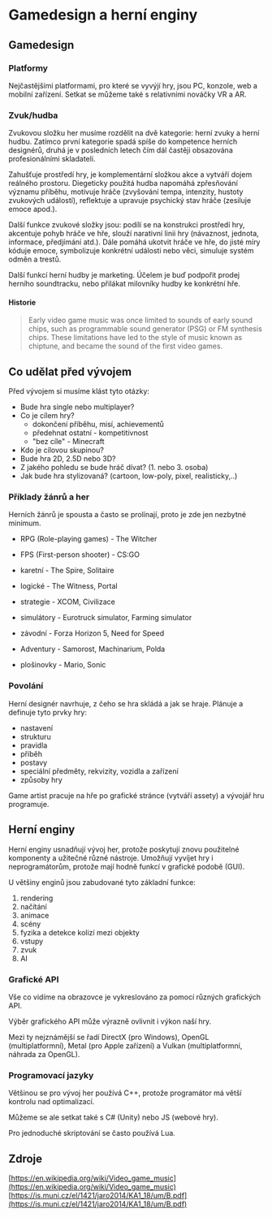 # Gamedesign a herní enginy

## Gamedesign

### Platformy

Nejčastějšími platformami, pro které se vyvýjí hry, jsou PC, konzole, web a mobilní zařízení. Setkat se můžeme také s relativními nováčky VR a AR.

### Zvuk/hudba

Zvukovou složku her musíme rozdělit na dvě kategorie: herní zvuky a herní hudbu. Zatímco první
kategorie spadá spíše do kompetence herních designérů, druhá je v posledních letech čím dál častěji
obsazována profesionálními skladateli.

Zahušťuje prostředí hry, je komplementární složkou akce a
vytváří dojem reálného prostoru. Diegeticky použitá hudba napomáhá zpřesňování významu
příběhu, motivuje hráče (zvyšování tempa, intenzity, hustoty zvukových událostí), reflektuje a
upravuje psychický stav hráče (zesiluje emoce apod.).

Další funkce zvukové složky jsou: podílí se na konstrukci prostředí hry, akcentuje pohyb hráče ve
hře, slouží narativní linii hry (návaznost, jednota, informace, předjímání atd.). Dále pomáhá ukotvit
hráče ve hře, do jisté míry kóduje emoce, symbolizuje konkrétní události nebo věci, simuluje
systém odměn a trestů.

Další funkcí herní hudby je marketing. Účelem je buď podpořit prodej herního soundtracku, nebo přilákat
milovníky hudby ke konkrétní hře.

#### Historie

> Early video game music was once limited to sounds of early sound chips, such as programmable sound generator (PSG) or FM synthesis chips. These limitations have led to the style of music known as chiptune, and became the sound of the first video games.

## Co udělat před vývojem

Před vývojem si musíme klást tyto otázky:

- Bude hra single nebo multiplayer?
- Co je cílem hry?
  - dokončení příběhu, misí, achievementů
  - předehnat ostatní - kompetitivnost
  - "bez cíle" - Minecraft
- Kdo je cílovou skupinou?
- Bude hra 2D, 2.5D nebo 3D?
- Z jakého pohledu se bude hráč dívat? (1. nebo 3. osoba)
- Jak bude hra stylizovaná? (cartoon, low-poly, pixel, realisticky,..)

### Příklady žánrů a her

Herních žánrů je spousta a často se prolínají, proto je zde jen nezbytné minimum.

- RPG (Role-playing games) - The Witcher

- FPS (First-person shooter) - CS:GO

- karetní - The Spire, Solitaire

- logické - The Witness, Portal

- strategie - XCOM, Civilizace

- simulátory - Eurotruck simulator, Farming simulator

- závodní - Forza Horizon 5, Need for Speed

- Adventury - Samorost, Machinarium, Polda

- plošinovky - Mario, Sonic

### Povolání

Herní designér navrhuje, z čeho se hra skládá a jak se hraje. Plánuje a definuje tyto prvky hry:

- nastavení
- strukturu
- pravidla
- příběh
- postavy
- speciální předměty, rekvizity, vozidla a zařízení
- způsoby hry

Game artist pracuje na hře po grafické stránce (vytváří assety) a vývojář hru programuje.

## Herní enginy

Herní enginy usnadňují vývoj her, protože poskytují znovu použitelné komponenty a užitečné různé nástroje. Umožňují vyvíjet hry i neprogramátorům, protože mají hodně funkcí v grafické podobě (GUI).

U většiny enginů jsou zabudované tyto základní funkce:

1. rendering
2. načítání
3. animace
4. scény
5. fyzika a detekce kolizí mezi objekty
6. vstupy
7. zvuk
8. AI

### Grafické API

Vše co vidíme na obrazovce je vykreslováno za pomocí různých grafických API.

Výběr grafického API může výrazně ovlivnit i výkon naší hry.

Mezi ty nejznámější se řadí DirectX (pro Windows), OpenGL (multiplatformní), Metal (pro Apple zařízení) a Vulkan (multiplatformní, náhrada za OpenGL).

### Programovací jazyky

Většinou se pro vývoj her používá C++, protože programátor má větší kontrolu nad optimalizací.

Můžeme se ale setkat také s C# (Unity) nebo JS (webové hry).

Pro jednoduché skriptování se často používá Lua.

## Zdroje

[https://en.wikipedia.org/wiki/Video_game_music](https://en.wikipedia.org/wiki/Video_game_music)
[https://is.muni.cz/el/1421/jaro2014/KA1_18/um/B.pdf](https://is.muni.cz/el/1421/jaro2014/KA1_18/um/B.pdf)

